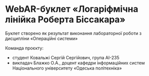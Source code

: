 # WebAR-буклет «Логаріфмічна лінійка Роберта Біссакара»
Буклет створено як результат виконання лабораторної роботи з дисципліни «Операційні системи»

Команда проєкту: 
- студент Ковальжі Сергій Сергійович, група AI-235
- викладач Блажко О.А., доцент кафедри інформаційних систем Національного університету «Одеська політехніка»